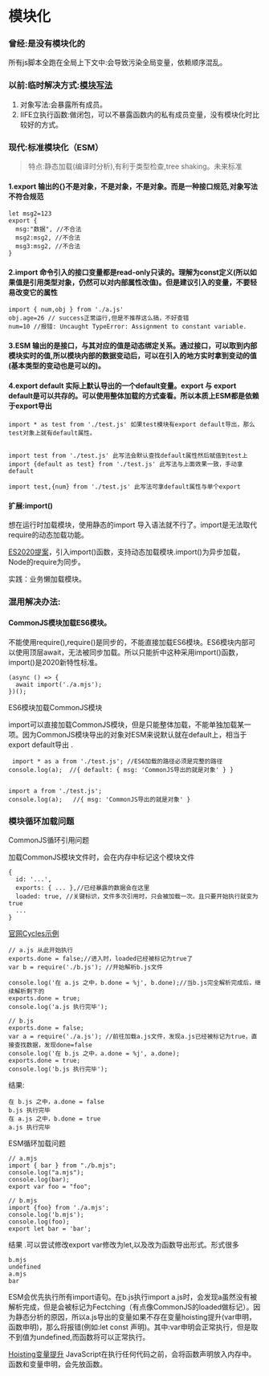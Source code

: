 # 模块化

### 曾经:是没有模块化的

所有js脚本全跑在全局上下文中:会导致污染全局变量，依赖顺序混乱。

### 以前:临时解决方式:[模块写法](http://www.ruanyifeng.com/blog/2012/10/javascript\_module.html)

1. 对象写法:会暴露所有成员。
2. IIFE立执行函数:做闭包，可以不暴露函数内的私有成员变量，没有模块化时比较好的方式。

### 现代:标准模块化（ESM）

> 特点:静态加载(编译时分析),有利于类型检查,tree shaking。未来标准

#### 1.export 输出的{}不是对象，不是对象，不是对象。而是一种接口规范,对象写法不符合规范

```
let msg2=123
export {
  msg:"数据", //不合法
  msg2:msg2, //不合法
  msg3:msg2, //不合法
}
```

#### 2.import 命令引入的接口变量都是read-only只读的。理解为const定义(所以如果值是引用类型对象，仍然可以对内部属性改值)。但是建议引入的变量，不要轻易改变它的属性

```
import { num,obj } from './a.js'
obj.age=26 // success正常运行,但是不推荐这么搞，不好查错
num=10 //报错: Uncaught TypeError: Assignment to constant variable.
```

#### 3.ESM 输出的是接口，与其对应的值是动态绑定关系。通过接口，可以取到内部模块实时的值,所以模块内部的数据变动后，可以在引入的地方实时拿到变动的值(基本类型的变动也是可以的)。

#### 4.export default 实际上默认导出的一个default变量。export 与 export default是可以共存的。可以使用整体加载的方式查看。所以本质上ESM都是依赖于export导出

```
import * as test from './test.js' 如果test模块有export default导出，那么test对象上就有default属性。


import test from './test.js' 此写法会默认查找default属性然后赋值到test上
import {default as test} from './test.js' 此写法与上面效果一致，手动拿default

import test,{num} from './test.js' 此写法可拿default属性与单个export
```

#### 扩展:import()

想在运行时加载模块，使用静态的import 导入语法就不行了。import是无法取代require的动态加载功能。

[ES2020提案](https://github.com/tc39/proposal-dynamic-import)，引入import()函数，支持动态加载模块.import()为异步加载，Node的require为同步。

实践：业务懒加载模块。



### 混用解决办法:

#### CommonJS模块加载ES6模块。

不能使用require(),require()是同步的，不能直接加载ES6模块。ES6模块内部可以使用顶层await，无法被同步加载。所以只能折中这种采用import()函数，import()是2020新特性标准。

```
(async () => {
  await import('./a.mjs');
})();
```

ES6模块加载CommonJS模块

import可以直接加载CommonJS模块，但是只能整体加载，不能单独加载某一项。因为CommonJS模块导出的对象对ESM来说默认就在default上，相当于export default导出 .

```
 import * as a from './test.js'; //ES6加载的路径必须是完整的路径
console.log(a);  //{ default: { msg: 'CommonJS导出的就是对象' } }


import a from './test.js';
console.log(a);   //{ msg: 'CommonJS导出的就是对象' }
```

### 模块循环加载问题

CommonJS循环引用问题

加载CommonJS模块文件时，会在内存中标记这个模块文件

```
{
  id: '...',
  exports: { ... },//已经暴露的数据会在这里
  loaded: true, //关键标识，文件多次引用时，只会被加载一次。且只要开始执行就变为true
  ...
}
```

[官网Cycles示例](https://nodejs.org/api/modules.html#modules\_cycles)

```
// a.js 从此开始执行
exports.done = false;//进入时，loaded已经被标记为true了
var b = require('./b.js'); //开始解析b.js文件

console.log('在 a.js 之中，b.done = %j', b.done);//当b.js完全解析完成后，继续解析剩下的
exports.done = true;
console.log('a.js 执行完毕');
```

```
// b.js
exports.done = false;
var a = require('./a.js'); //前往加载a.js文件，发现a.js已经被标记为true，直接查找数据，发现done=false
console.log('在 b.js 之中，a.done = %j', a.done);
exports.done = true;
console.log('b.js 执行完毕');
```

结果:

```
在 b.js 之中，a.done = false
b.js 执行完毕
在 a.js 之中，b.done = true
a.js 执行完毕
```

ESM循环加载问题

```
// a.mjs
import { bar } from "./b.mjs";
console.log("a.mjs");
console.log(bar);
export var foo = "foo";

```

```
// b.mjs
import {foo} from './a.mjs';
console.log('b.mjs');
console.log(foo);
export let bar = 'bar';
```

结果 .可以尝试修改export var修改为let,以及改为函数导出形式。形式很多

```
b.mjs
undefined
a.mjs
bar
```

ESM会优先执行所有import语句。在b.js执行import a.js时，会发现a虽然没有被解析完成，但是会被标记为Fectching（有点像CommonJS的loaded做标记）。因为静态分析的原因，所以a.js导出的变量如果不存在变量hoisting提升(var申明，函数申明)，那么将报错(例如:let const 声明)。其中:var申明会正常执行，但是取不到值为undefined,而函数将可以正常执行。

[Hoisting变量提升](https://developer.mozilla.org/zh-CN/docs/Glossary/Hoisting) JavaScript在执行任何代码之前，会将函数声明放入内存中。函数和变量申明，会先放函数。
